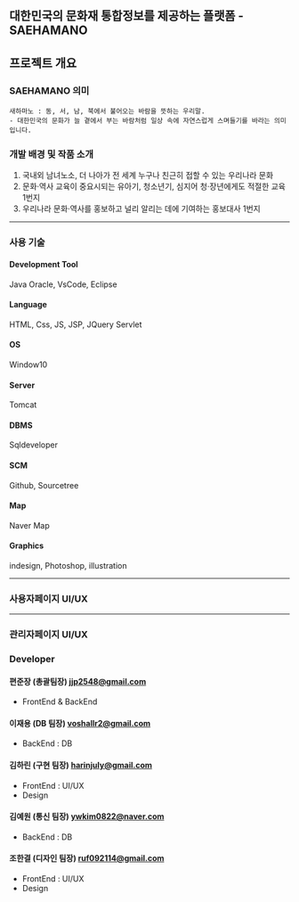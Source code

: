 ## 대한민국의 문화재 통합정보를 제공하는 플랫폼 - SAEHAMANO

## 프로젝트 개요
### SAEHAMANO 의미
```
새하마노 : 동, 서, 남, 북에서 불어오는 바람을 뜻하는 우리말.
- 대한민국의 문화가 늘 곁에서 부는 바람처럼 일상 속에 자연스럽게 스며들기를 바라는 의미입니다.
```

### 개발 배경 및 작품 소개
1. 국내외 남녀노소, 더 나아가 전 세계 누구나 친근히 접할 수 있는 우리나라 문화
2. 문화·역사 교육이 중요시되는 유아기, 청소년기, 심지어 청·장년에게도 적절한 교육 1번지
3. 우리나라 문화·역사를 홍보하고 널리 알리는 데에 기여하는 홍보대사 1번지

***

### 사용 기술
#### Development Tool <br/>
  Java Oracle, VsCode, Eclipse

#### Language <br/>
  HTML, Css, JS, JSP, JQuery Servlet

#### OS <br/>
  Window10
  
#### Server <br/>
  Tomcat
  
#### DBMS <br/>
  Sqldeveloper
  
#### SCM <br/>
  Github, Sourcetree
  
#### Map <br/>
  Naver Map
  
#### Graphics <br/>
  indesign, Photoshop, illustration
***
  
### 사용자페이지 UI/UX

***

### 관리자페이지 UI/UX


### Developer

#### 편준장 (총괄팀장) jjp2548@gmail.com
- FrontEnd & BackEnd
#### 이재용 (DB 팀장) voshallr2@gmail.com
- BackEnd : DB
#### 김하린 (구현 팀장) harinjuly@gmail.com
- FrontEnd : UI/UX
- Design
#### 김예원 (통신 팀장) ywkim0822@naver.com
- BackEnd : DB
#### 조한결 (디자인 팀장) ruf092114@gmail.com
- FrontEnd : UI/UX
- Design
